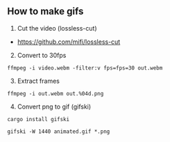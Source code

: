 ## How to make gifs


1. Cut the video (lossless-cut)
- https://github.com/mifi/lossless-cut

2. Convert to 30fps
```
ffmpeg -i video.webm -filter:v fps=fps=30 out.webm
```

3. Extract frames
```
ffmpeg -i out.webm out.%04d.png
```

4. Convert png to gif (gifski)
```
cargo install gifski

gifski -W 1440 animated.gif *.png
```
